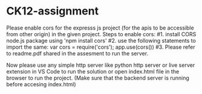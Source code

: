 # CK12-assignment

Please enable cors for the expresss js project (for the apis to be accessible from other origin) in the given project.
Steps to enable cors:
#1. install CORS node.js package  using 'npm install cors'
#2. use the following statements to import the same:
    var cors = require('cors');
    app.use(cors())
#3. Please refer to  readme.pdf shared in the assesment to run the server.

Now please use any simple http server like python http server or live server extension in VS Code to run the solution
or open index.html file in the browser to run the project.
(Make sure that the backend server is running before accesing index.html)
